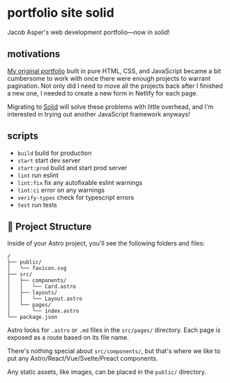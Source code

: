 # portfolio site solid
Jacob Asper's web development portfolio—now in solid!

## motivations
[My original portfolio](https://github.com/20jasper/portfolio-site) built in pure HTML, CSS, and JavaScript became a bit cumbersome to work with once there were enough projects to warrant pagination. Not only did I need to move all the projects back after I finished a new one, I needed to create a new form in Netlify for each page. 

Migrating to [Solid](https://www.solidjs.com/) will solve these problems with little overhead, and I'm interested in trying out another JavaScript framework anyways!

## scripts

- `build` build for production
- `start` start dev server
- `start:prod` build and start prod server
- `lint` run eslint
- `lint:fix` fix any autofixable eslint warnings
- `lint:ci` error on any warnings
- `verify-types` check for typescript errors
- `test` run tests

## 🚀 Project Structure

Inside of your Astro project, you'll see the following folders and files:

```
/
├── public/
│   └── favicon.svg
├── src/
│   ├── components/
│   │   └── Card.astro
│   ├── layouts/
│   │   └── Layout.astro
│   └── pages/
│       └── index.astro
└── package.json
```

Astro looks for `.astro` or `.md` files in the `src/pages/` directory. Each page is exposed as a route based on its file name.

There's nothing special about `src/components/`, but that's where we like to put any Astro/React/Vue/Svelte/Preact components.

Any static assets, like images, can be placed in the `public/` directory.